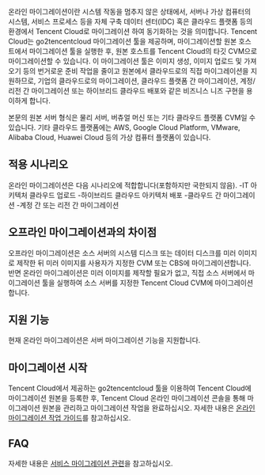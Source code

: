 온라인 마이그레이션이란 시스템 작동을 멈추지 않은 상태에서, 서버나 가상 컴퓨터의 시스템, 서비스 프로세스 등을 자체 구축 데이터 센터(IDC) 혹은 클라우드 플랫폼 등의 환경에서 Tencent Cloud로 마이그레이션 하여 동기화하는 것을 의미합니다.
Tencent Cloud는 go2tencentcloud 마이그레이션 툴을 제공하며, 마이그레이션할 원본 호스트에서 마이그레이션 툴을 실행한 후, 원본 호스트를 Tencent Cloud의 타깃 CVM으로 마이그레이션할 수 있습니다. 이 마이그레이션 툴은 이미지 생성, 이미지 업로드 및 가져오기 등의 번거로운 준비 작업을 줄이고 원본에서 클라우드로의 직접 마이그레이션을 지원하므로, 기업의 클라우드로의 마이그레이션, 클라우드 플랫폼 간 마이그레이션, 계정/리전 간 마이그레이션 또는 하이브리드 클라우드 배포와 같은 비즈니스 니즈 구현을 용이하게 합니다.

<dx-alert infotype="explain" title="">
본문의 원본 서버 형식은 물리 서버, 버츄얼 머신 또는 기타 클라우드 플랫폼 CVM일 수 있습니다. 기타 클라우드 플랫폼에는 AWS, Google Cloud Platform, VMware, Alibaba Cloud, Huawei Cloud 등의 가상 컴퓨터 플랫폼이 있습니다.
</dx-alert>



## 적용 시나리오

온라인 마이그레이션은 다음 시나리오에 적합합니다(포함하지만 국한되지 않음).
-IT 아키텍처 클라우드 업로드
-하이브리드 클라우드 아키텍처 배포
-클라우드 간 마이그레이션
-계정 간 또는 리전 간 마이그레이션

## 오프라인 마이그레이션과의 차이점

오프라인 마이그레이션은 소스 서버의 시스템 디스크 또는 데이터 디스크를 미러 이미지로 제작한 뒤 미러 이미지를 사용자가 지정한 CVM 또는 CBS에 마이그레이션합니다. 반면 온라인 마이그레이션은 미러 이미지를 제작할 필요가 없고, 직접 소스 서버에서 마이그레이션 툴을 실행하여 소스 서버를 지정한 Tencent Cloud CVM에 마이그레이션합니다. 

## 지원 기능

현재 온라인 마이그레이션은 서버 마이그레이션 기능을 지원합니다.

## 마이그레이션 시작

Tencent Cloud에서 제공하는 go2tencentcloud 툴을 이용하여 Tencent Cloud에 마이그레이션 원본을 등록한 후, Tencent Cloud 온라인 마이그레이션 콘솔을 통해 마이그레이션 원본을 관리하고 마이그레이션 작업을 완료하십시오. 자세한 내용은 [온라인 마이그레이션 작업 가이드](https://intl.cloud.tencent.com/document/product/213/44338)를 참고하십시오.

## FAQ

자세한 내용은 [서비스 마이그레이션 관련](https://intl.cloud.tencent.com/document/product/213/32395)을 참고하십시오.

